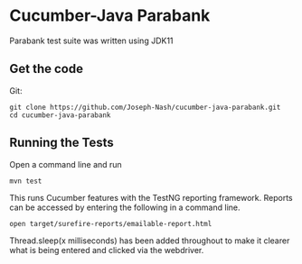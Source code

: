 # Cucumber-Java Parabank

Parabank test suite was written using JDK11

## Get the code

Git:

    git clone https://github.com/Joseph-Nash/cucumber-java-parabank.git
    cd cucumber-java-parabank

## Running the Tests

Open a command line and run

    mvn test

This runs Cucumber features with the TestNG reporting framework. Reports can be accessed by entering the following in a command line.

    open target/surefire-reports/emailable-report.html

Thread.sleep(x milliseconds) has been added throughout to make it clearer what is being entered and clicked via the webdriver.